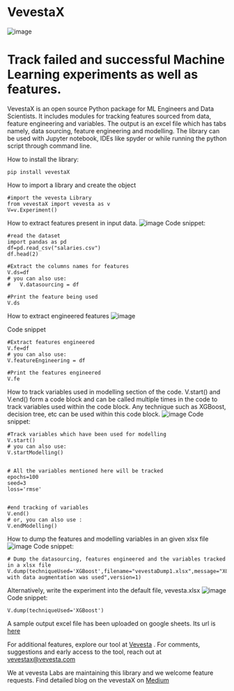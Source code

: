 # VevestaX

![image](https://user-images.githubusercontent.com/81908188/142753559-9f94639b-324b-4734-a183-cd7d2c97a3fc.png)

# Track failed and successful Machine Learning experiments as well as features.

VevestaX is an open source Python package for ML Engineers and Data Scientists.  It includes modules for tracking features sourced from data, feature engineering and variables. The output is an excel file which has tabs namely, data sourcing, feature engineering and modelling. The library can be used with Jupyter notebook, IDEs like spyder or while running the python script through command line.



How to install the library:
```
pip install vevestaX
```
How to import a library and create the object
```
#import the vevesta Library
from vevestaX import vevesta as v
V=v.Experiment()
```


How to extract features present in input data.
![image](https://user-images.githubusercontent.com/81908188/141691820-511ebba1-bc5a-4ce4-acd0-cd23ae3cd782.png)
Code snippet:
```
#read the dataset
import pandas as pd
df=pd.read_csv("salaries.csv")
df.head(2)

#Extract the columns names for features
V.ds=df
# you can also use:
#   V.datasourcing = df

#Print the feature being used
V.ds
```

How to extract engineered features
![image](https://user-images.githubusercontent.com/81908188/140041279-7ecd6444-a9ba-4e87-a0e5-46435c759d18.png)

Code snippet
```
#Extract features engineered
V.fe=df  
# you can also use:
V.featureEngineering = df

#Print the features engineered
V.fe
```
How to track variables used in modelling section of the code. V.start() and V.end() form a code block and can be called multiple times in the code to track variables used within the code block. Any technique such as XGBoost, decision tree, etc can be used within this code block.
![image](https://user-images.githubusercontent.com/81908188/140041422-97be7287-111d-40c3-bc8f-d921db90acf8.png)
Code snippet:
```
#Track variables which have been used for modelling
V.start()
# you can also use:
V.startModelling()


# All the variables mentioned here will be tracked
epochs=100
seed=3
loss='rmse'


#end tracking of variables
V.end()
# or, you can also use :
V.endModelling()
```
How to dump the features and modelling variables in an given xlsx file
![image](https://user-images.githubusercontent.com/81908188/140653881-1698d7ba-1c0f-4879-8a96-a90123108165.png)
Code snippet:
```
# Dump the datasourcing, features engineered and the variables tracked in a xlsx file
V.dump(techniqueUsed='XGBoost',filename="vevestaDump1.xlsx",message="XGboost with data augmentation was used",version=1)
```

Alternatively, write the experiment into the default file, vevesta.xlsx
![image](https://user-images.githubusercontent.com/81908188/140653897-6654e94b-a332-49a2-a7b7-416cb5bded5c.png)
Code snippet:
```
V.dump(techniqueUsed='XGBoost')
```
A sample output excel file has been uploaded on google sheets. Its url is [here](https://docs.google.com/spreadsheets/d/1NXHqzmGegyHm2TnvGFpoe3MSI8N5YAfx/edit?usp=sharing&ouid=103382336064969333270&rtpof=true&sd=true)



For additional features, explore our tool at [Vevesta](https://www.vevesta.com) . For comments, suggestions and early access to the tool, reach out at vevestax@vevesta.com

We at vevesta Labs are maintaining this library and we welcome feature requests. Find detailed blog on the vevestaX on [Medium](https://medium.com/@priyanka_60446/vevestax-open-source-library-to-track-failed-and-successful-machine-learning-experiments-and-data-8deb76254b9c)
